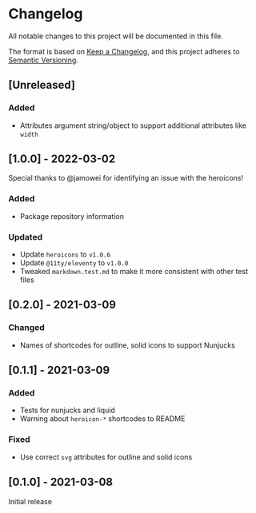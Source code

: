 # Changelog

All notable changes to this project will be documented in this file.

The format is based on [Keep a Changelog](https://keepachangelog.com/en/1.0.0/),
and this project adheres to [Semantic Versioning](https://semver.org/spec/v2.0.0.html).

## [Unreleased]

### Added

- Attributes argument string/object to support additional attributes like `width`

## [1.0.0] - 2022-03-02

Special thanks to @jamowei for identifying an issue with the heroicons!

### Added

- Package repository information

### Updated

- Update `heroicons` to `v1.0.6`
- Update `@11ty/eleventy` to `v1.0.0`
- Tweaked `markdown.test.md` to make it more consistent with other test files

## [0.2.0] - 2021-03-09

### Changed

- Names of shortcodes for outline, solid icons to support Nunjucks

## [0.1.1] - 2021-03-09

### Added

- Tests for nunjucks and liquid
- Warning about `heroicon-*` shortcodes to README

### Fixed

- Use correct `svg` attributes for outline and solid icons

## [0.1.0] - 2021-03-08

Initial release